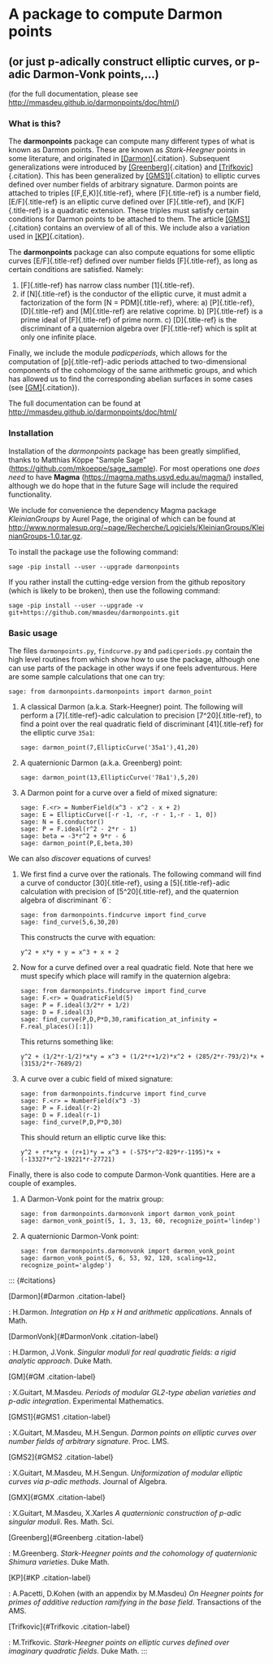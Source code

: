 # A package to compute Darmon points

## (or just p-adically construct elliptic curves, or p-adic Darmon-Vonk points,\...)

(for the full documentation, please see
<http://mmasdeu.github.io/darmonpoints/doc/html/>)

### What is this?

The **darmonpoints** package can compute many different types of what is
known as Darmon points. These are known as *Stark-Heegner* points in
some literature, and originated in [\[Darmon\]](#Darmon){.citation}.
Subsequent generalizations were introduced by
[\[Greenberg\]](#Greenberg){.citation} and
[\[Trifkovic\]](#Trifkovic){.citation}. This has been generalized by
[\[GMS1\]](#GMS1){.citation} to elliptic curves defined over number
fields of arbitrary signature. Darmon points are attached to triples
[(F,E,K)]{.title-ref}, where [F]{.title-ref} is a number field,
[E/F]{.title-ref} is an elliptic curve defined over [F]{.title-ref}, and
[K/F]{.title-ref} is a quadratic extension. These triples must satisfy
certain conditions for Darmon points to be attached to them. The article
[\[GMS1\]](#GMS1){.citation} contains an overview of all of this. We
include also a variation used in [\[KP\]](#KP){.citation}.

The **darmonpoints** package can also compute equations for some
elliptic curves [E/F]{.title-ref} defined over number fields
[F]{.title-ref}, as long as certain conditions are satisfied. Namely:

1)  [F]{.title-ref} has narrow class number [1]{.title-ref}.
2)  if [N]{.title-ref} is the conductor of the elliptic curve, it must
    admit a factorization of the form [N = PDM]{.title-ref}, where:
    a)  [P]{.title-ref}, [D]{.title-ref} and [M]{.title-ref} are
        relative coprime.
    b)  [P]{.title-ref} is a prime ideal of [F]{.title-ref} of prime
        norm.
    c)  [D]{.title-ref} is the discriminant of a quaternion algebra over
        [F]{.title-ref} which is split at only one infinite place.

Finally, we include the module *padicperiods*, which allows for the
computation of [p]{.title-ref}-adic periods attached to two-dimensional
components of the cohomology of the same arithmetic groups, and which
has allowed us to find the corresponding abelian surfaces in some cases
(see [\[GM\]](#GM){.citation}).

The full documentation can be found at
<http://mmasdeu.github.io/darmonpoints/doc/html/>

### Installation

Installation of the *darmonpoints* package has been greatly simplified,
thanks to Matthias Köppe \"Sample Sage\"
(<https://github.com/mkoeppe/sage_sample>). For most operations one
*does need* to have **Magma** (<https://magma.maths.usyd.edu.au/magma/>)
installed, although we do hope that in the future Sage will include the
required functionality.

We include for convenience the dependency Magma package *KleinianGroups*
by Aurel Page, the original of which can be found at
<http://www.normalesup.org/~page/Recherche/Logiciels/KleinianGroups/KleinianGroups-1.0.tar.gz>.

To install the package use the following command:

    sage -pip install --user --upgrade darmonpoints

If you rather install the cutting-edge version from the github
repository (which is likely to be broken), then use the following
command:

    sage -pip install --user --upgrade -v git+https://github.com/mmasdeu/darmonpoints.git

### Basic usage

The files `darmonpoints.py`, `findcurve.py` and `padicperiods.py`
contain the high level routines from which show how to use the package,
although one can use parts of the package in other ways if one feels
adventurous. Here are some sample calculations that one can try:

    sage: from darmonpoints.darmonpoints import darmon_point

1)  A classical Darmon (a.k.a. Stark-Heegner) point. The following will
    perform a [7]{.title-ref}-adic calculation to precision
    [7\^20]{.title-ref}, to find a point over the real quadratic field
    of discriminant [41]{.title-ref} for the elliptic curve `35a1`:

        sage: darmon_point(7,EllipticCurve('35a1'),41,20)

2)  A quaternionic Darmon (a.k.a. Greenberg) point:

        sage: darmon_point(13,EllipticCurve('78a1'),5,20)

3)  A Darmon point for a curve over a field of mixed signature:

        sage: F.<r> = NumberField(x^3 - x^2 - x + 2)
        sage: E = EllipticCurve([-r -1, -r, -r - 1,-r - 1, 0])
        sage: N = E.conductor()
        sage: P = F.ideal(r^2 - 2*r - 1)
        sage: beta = -3*r^2 + 9*r - 6
        sage: darmon_point(P,E,beta,30)

We can also *discover* equations of curves!

1)  We first find a curve over the rationals. The following command will
    find a curve of conductor [30]{.title-ref}, using a
    [5]{.title-ref}-adic calculation with precision of
    [5\^20]{.title-ref}, and the quaternion algebra of discriminant
    \`6\`:

        sage: from darmonpoints.findcurve import find_curve
        sage: find_curve(5,6,30,20)

    This constructs the curve with equation:

        y^2 + x*y + y = x^3 + x + 2

2)  Now for a curve defined over a real quadratic field. Note that here
    we must specify which place will ramify in the quaternion algebra:

        sage: from darmonpoints.findcurve import find_curve
        sage: F.<r> = QuadraticField(5)
        sage: P = F.ideal(3/2*r + 1/2)
        sage: D = F.ideal(3)
        sage: find_curve(P,D,P*D,30,ramification_at_infinity = F.real_places()[:1])

    This returns something like:

        y^2 + (1/2*r-1/2)*x*y = x^3 + (1/2*r+1/2)*x^2 + (285/2*r-793/2)*x + (3153/2*r-7689/2)

3)  A curve over a cubic field of mixed signature:

        sage: from darmonpoints.findcurve import find_curve
        sage: F.<r> = NumberField(x^3 -3)
        sage: P = F.ideal(r-2)
        sage: D = F.ideal(r-1)
        sage: find_curve(P,D,P*D,30)

    This should return an elliptic curve like this:

        y^2 + r*x*y + (r+1)*y = x^3 + (-575*r^2-829*r-1195)*x + (-13327*r^2-19221*r-27721)

Finally, there is also code to compute Darmon-Vonk quantities. Here are
a couple of examples.

1)  A Darmon-Vonk point for the matrix group:

        sage: from darmonpoints.darmonvonk import darmon_vonk_point
        sage: darmon_vonk_point(5, 1, 3, 13, 60, recognize_point='lindep')

2)  A quaternionic Darmon-Vonk point:

        sage: from darmonpoints.darmonvonk import darmon_vonk_point
        sage: darmon_vonk_point(5, 6, 53, 92, 120, scaling=12, recognize_point='algdep')

::: {#citations}

[Darmon]{#Darmon .citation-label}

:   H.Darmon. *Integration on Hp x H and arithmetic applications*.
    Annals of Math.

[DarmonVonk]{#DarmonVonk .citation-label}

:   H.Darmon, J.Vonk. *Singular moduli for real quadratic fields: a
    rigid analytic approach*. Duke Math.

[GM]{#GM .citation-label}

:   X.Guitart, M.Masdeu. *Periods of modular GL2-type abelian varieties
    and p-adic integration*. Experimental Mathematics.

[GMS1]{#GMS1 .citation-label}

:   X.Guitart, M.Masdeu, M.H.Sengun. *Darmon points on elliptic curves
    over number fields of arbitrary signature*. Proc. LMS.

[GMS2]{#GMS2 .citation-label}

:   X.Guitart, M.Masdeu, M.H.Sengun. *Uniformization of modular elliptic
    curves via p-adic methods*. Journal of Algebra.

[GMX]{#GMX .citation-label}

:   X.Guitart, M.Masdeu, X.Xarles *A quaternionic construction of p-adic
    singular moduli*. Res. Math. Sci.

[Greenberg]{#Greenberg .citation-label}

:   M.Greenberg. *Stark-Heegner points and the cohomology of
    quaternionic Shimura varieties*. Duke Math.

[KP]{#KP .citation-label}

:   A.Pacetti, D.Kohen (with an appendix by M.Masdeu) *On Heegner points
    for primes of additive reduction ramifying in the base field*.
    Transactions of the AMS.

[Trifkovic]{#Trifkovic .citation-label}

:   M.Trifkovic. *Stark-Heegner points on elliptic curves defined over
    imaginary quadratic fields*. Duke Math.
:::
